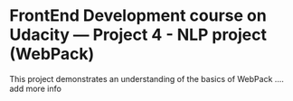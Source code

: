 # FrontEnd Development course on Udacity — Project 4 - NLP project (WebPack)

This project demonstrates an understanding of the basics of WebPack .... add more info

